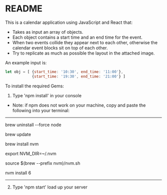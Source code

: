 # README

This is a calendar application using JavaScript and React that:

- Takes as input an array of objects.
- Each object contains a start time and an end time for the event.
- When two events collide they appear next to each other, otherwise the calendar event blocks sit on top of each other.
- Try to replicate as much as possible the layout in the attached image.

An example input is:


```javascript
let obj = [ {start_time: '10:30', end_time: '11:00'},
            {start_time: '19:30', end_time: '21:00'} ]
```

To install the required Gems:

1. Type 'npm install' in your console

+ Note: if npm does not work on your machine, copy and paste the following into your terminal:

---

brew uninstall --force node

brew update

brew install nvm

export NVM_DIR=~/.nvm

source $(brew --prefix nvm)/nvm.sh

nvm install 6

---

2. Type 'npm start' load up your server
